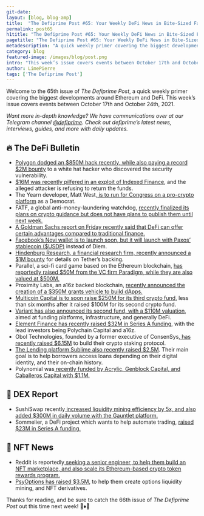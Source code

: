 ```yaml
---
git-date:
layout: [blog, blog-amp]
title:  "The Defiprime Post #65: Your Weekly DeFi News in Bite-Sized Fashion"
permalink: post65
h1title: "The Defiprime Post #65: Your Weekly DeFi News in Bite-Sized Fashion"
pagetitle: "The Defiprime Post #65: Your Weekly DeFi News in Bite-Sized Fashion"
metadescription: "A quick weekly primer covering the biggest developments around Ethereum and DeFi. This week’s issue covers events between October 17th and October 24th, 2021"
category: blog
featured-image: /images/blog/post.png
intro: "This week’s issue covers events between October 17th and October 24th, 2021"
author: LimePierre
tags: ['The Defiprime Post']
---
```


Welcome to the 65th issue of _The Defiprime Post_, a quick weekly primer covering the biggest developments around Ethereum and DeFi. This week’s issue covers events between October 17th and October 24th, 2021.

_Want more in-depth knowledge? We have communications over at our Telegram channel [@defiprime](https://t.me/defiprime). Check out defiprime’s latest news, interviews, guides, and more with daily updates._


## 🔥 The DeFi Bulletin

* [Polygon dodged an $850M hack recently, while also paying a record $2M bounty](https://decrypt.co/83997/polygon-dodges-850m-hack-pays-record-2m-bounty) to a white hat hacker who discovered the security vulnerability.
* [$16M was recently pilfered in an exploit of Indexed Finance](https://www.coindesk.com/tech/2021/10/22/after-stealing-16m-this-teen-hacker-seems-intent-on-testing-code-is-law-in-the-courts/), and the alleged attacker is refusing to return the funds.
* The Yearn developer, Matt West,[ is to run for Congress on a pro-crypto platform](https://www.coindesk.com/policy/2021/10/18/defi-on-the-ballot-yearn-developer-matt-west-is-running-for-congress/) as a Democrat.
* FATF, a global anti-money-laundering watchdog, [recently finalized its plans on crypto guidance but does not have plans to publish them until next week.](https://www.theblockcrypto.com/linked/121654/fatf-has-finalized-its-crypto-guidance-and-plans-release-next-week)
* [A Goldman Sachs report on Friday recently said that DeFi can offer certain advantages compared to traditional finance.](https://blockworks.co/goldman-sachs-defi-has-its-advantages-over-traditional-finance/) 
* [Facebook’s Novi wallet is to launch soon, but it will launch with Paxos’ stablecoin ($USDP)](https://www.coindesk.com/business/2021/10/19/facebooks-novi-taps-paxos-coinbase-ahead-of-diem-rollout/) instead of Diem.
* [Hindenburg Research, a financial research firm, recently announced a $1M bounty](https://hindenburgresearch.com/tether/) for details on Tether’s backing. 
* Parallel, a sci-fi card game based on the Ethereum blockchain, [has reportedly raised $50M from the VC firm Paradigm, while they are also valued at $500M.](https://techcrunch.com/2021/10/21/nft-sci-fi-card-game-parallel-raises-at-500m-valuation-from-paradigm/?tpcc=tcplustwitter&guccounter=1) 
* Proximity Labs, an a16z backed blockchain, [recently announced the creation of a $350M grants vehicle to build dApps.](https://www.bloomberg.com/news/articles/2021-10-21/a16z-backed-blockchain-gets-350-million-grants-vehicle-for-defi) 
* [Multicoin Capital is to soon raise $250M for its third crypto fund](https://www.coindesk.com/business/2021/10/19/multicoin-capital-to-raise-250m-for-third-crypto-fund-report/), less than six months after it raised $100M for its second crypto fund. 
* [Variant has also announced its second fund, with a $110M valuation](https://variant.fund/writing/fund-ii-announcement), aimed at funding platforms, infrastructure, and generally DeFi.
* [Element Finance has recently raised $32M in Series A funding](https://medium.com/element-finance/element-finance-raises-32m-series-a-at-a-320m-valuation-6622fab5fb40), with the lead investors being Polychain Capital and a16z. 
* Obol Technologies, founded by a former executive of ConsenSys,[ has recently raised $6.15M](https://www.theblockcrypto.com/post/120960/obol-technologies-seed-funding-crypto-staking-protocol) to build their crypto staking protocol.
* [The Lending platform Sublime also recently raised $2.5M](https://www.theblockcrypto.com/post/121204/defi-lending-platform-sublime-seed-funding?utm_source=twitter&utm_medium=social). Their main goal is to help borrowers access loans depending on their digital identity, and their on-chain history.
* Polynomial was[ recently funded by Acrylic, Genblock Capital, and Caballeros Capital with $1.1M. ](https://medium.com/polynomial-protocol/polynomial-raises-1-1m-to-build-a-defi-options-marketplace-d8e613740dfc)


## 💱 DEX Report

* SushiSwap recently[ increased liquidity mining efficiency by 5x, and also added $300M in daily volume with the Gauntlet platform.](https://medium.com/gauntlet-networks/sushiswap-increased-liquidity-mining-efficiency-5x-and-added-300m-daily-volume-with-the-gauntlet-a9cc74dfb26e)
* Sommelier, a  DeFi project which wants to help automate trading, [raised $23M in Series A funding.](https://www.theblockcrypto.com/linked/121495/sommelier-finance-defi-zaki-manian-series-a-funding)


## 💎 NFT News

* Reddit is reportedly[ seeking a senior engineer, to help them build an NFT marketplace, and also scale its Ethereum-based crypto token rewards program.](https://decrypt.co/84121/reddit-building-nft-marketplace-ethereum-token-rewards)
* [PsyOptions has raised $3.5M](https://www.coindesk.com/business/2021/10/19/psyoptions-raises-35m-for-options-liquidity-mining-and-nft-derivatives/), to help them create options liquidity mining, and NFT derivatives.

Thanks for reading, and be sure to catch the 66th issue of _The Defiprime Post_ out this time next week! 👋♦️👋